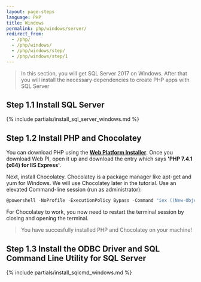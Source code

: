 ```yaml
---
layout: page-steps
language: PHP
title: Windows
permalink: php/windows/server/
redirect_from:
  - /php/
  - /php/windows/
  - /php/windows/step/
  - /php/windows/step/1
---
```


> In this section, you will get SQL Server 2017 on Windows. After that you will install the necessary dependencies to create PHP apps with SQL Server

## Step 1.1 Install SQL Server

{% include partials/install_sql_server_windows.md %}

## Step 1.2 Install PHP and Chocolatey

You can download PHP using the [**Web Platform Installer**](https://www.microsoft.com/web/downloads/platform.aspx). Once you download Web PI, open it up and download the entry which says **'PHP 7.4.1 (x64) for IIS Express'**.

Next, install Chocolatey. Chocolatey is a package manager like apt-get and yum for Windows. We will use Chocolatey later in the tutorial. Use an elevated Command-line session (run as administrator):

```powershell
@powershell -NoProfile -ExecutionPolicy Bypass -Command "iex ((New-Object System.Net.WebClient).DownloadString('https://chocolatey.org/install.ps1'))" && SET "PATH=%PATH%;%ALLUSERSPROFILE%\chocolatey\bin"
```

For Chocolatey to work, you now need to restart the terminal session by closing and opening the terminal.

> You have succesfully installed PHP and Chocolatey on your machine!

## Step 1.3 Install the ODBC Driver and SQL Command Line Utility for SQL Server

{% include partials/install_sqlcmd_windows.md %}

